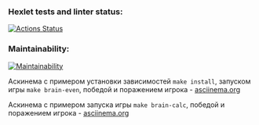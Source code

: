 ### Hexlet tests and linter status:

[![Actions Status](https://github.com/Olia-tsk/php-project-45/actions/workflows/hexlet-check.yml/badge.svg)](https://github.com/Olia-tsk/php-project-45/actions)

### Maintainability:

[![Maintainability](https://api.codeclimate.com/v1/badges/60fc6124972cce06bfac/maintainability)](https://codeclimate.com/github/Olia-tsk/php-project-45/maintainability)

Аскинема с примером установки зависимостей `make install`, запуском игры `make brain-even`, победой и поражением игрока - [asciinema.org](https://asciinema.org/a/J9Xo6fx7Pp0pgqTkIjZuci6JN)

Аскинема с примером запуска игры `make brain-calc`, победой и поражением игрока - [asciinema.org](https://asciinema.org/a/mOmCeNZuSIsQKNefipCscJ0i8)
